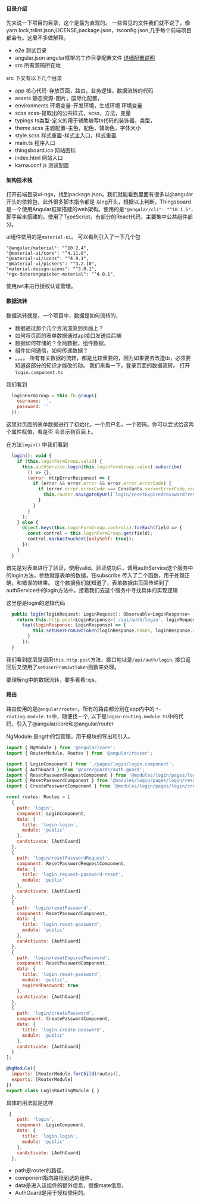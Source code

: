 #### 目录介绍

先来说一下项目的目录，这个是最为直观的。
 一些常见的文件我们就不说了，像yarn.lock,tslint.json,LICENSE,package.json，tsconfig.json,几乎每个前端项目都会有。这里不多做解释。

- e2e 测试目录
- angular.json angular框架的工作目录配置文件 [详细配置说明](https://angular.io/guide/workspace-config)
- src 所有源码所在地

src 下又有以下几个目录

- app 核心代码-存放页面，路由，业务逻辑，数据流转的代码
- assets 静态资源-图片，国际化配置，
- environments 环境变量-开发环境，生成环境 环境变量
- scss scss-提取出的公共样式，scss，方法，变量
- typings ts类型-定义的用于辅助编写ts代码的装饰器，类型，
- theme.scss 主题配置-主色，配色，辅助色，字体大小
- style.scss 样式重置-样式主入口，样式重置
- main.ts 程序入口
- thingsboard.ico 网站图标
- index.html 网站入口
- karna.conf.js 测试配置

#### 架构技术栈

打开前端目录ui-ngx，找到package.json。我们就能看到里面有很多以@angular开头的依赖包，此外很多脚本指令都是 以ng开头，根据以上判断，Thingsboard是一个使用Angular框架搭建的web架构。使用的是`"@angular/cli": "^10.1.5",` 脚手架来搭建的。使用了TypeScript。有部分的React代码，主要集中公共组件部分。

ui组件使用的是`material-ui`。
 可以看到引入了一下几个包

```
"@angular/material": "^10.2.4",
"@material-ui/core": "^4.11.0",
"@material-ui/icons": "^4.9.1",
"@material-ui/pickers": "^3.2.10",
"material-design-icons": "^3.0.1",
"ngx-daterangepicker-material": "^4.0.1",
```

使用jwt来进行授权认证管理。

#### 数据流转

数据流转就是，一个项目中，数据是如何流转的，

- 数据通过那个几个方法渲染到页面上？
- 如何将页面的表单数据通过api接口发送给后端
- 数据如何存储的？全局数据，组件数据，
- 组件如何通信，如何传递数据？
- 。。。。
   所有有关数据的流转，都是比较重要的，因为如果要去改造tb，必须要知道这部分的知识才能改的动。
   我们来看一下，登录页面的数据流转。
   打开`login.component.ts`

我们看到

```js
  loginFormGroup = this.fb.group({
    username: '',
    password: ''
  });
```

这里对页面的表单数据进行了初始化，一个用户名，一个密码。你可以尝试给这两个属性赋值，看是否 会显示到页面上。

在方法`login()` 中我们看到

```js
  login(): void {
    if (this.loginFormGroup.valid) {
      this.authService.login(this.loginFormGroup.value).subscribe(
        () => {},
        (error: HttpErrorResponse) => {
          if (error && error.error && error.error.errorCode) {
            if (error.error.errorCode === Constants.serverErrorCode.credentialsExpired) {
              this.router.navigateByUrl(`login/resetExpiredPassword?resetToken=${error.error.resetToken}`);
            }
          }
        }
      );
    } else {
      Object.keys(this.loginFormGroup.controls).forEach(field => {
        const control = this.loginFormGroup.get(field);
        control.markAsTouched({onlySelf: true});
      });
    }
  }
```

首先是对表单进行了验证，使用valid。验证成功后，调用authService这个服务中的login方法，参数就是表单的数据，在subscribe 传入了二个函数，用于处理正确，和错误的结果。
 这个数据我们就知道了，表单数据由页面传递到了authService中的login方法中。接着我们去这个服务中寻找具体的实现逻辑

这里便是login的逻辑代码

```js
  public login(loginRequest: LoginRequest): Observable<LoginResponse> {
    return this.http.post<LoginResponse>('/api/auth/login', loginRequest, defaultHttpOptions()).pipe(
      tap((loginResponse: LoginResponse) => {
          this.setUserFromJwtToken(loginResponse.token, loginResponse.refreshToken, true);
        }
      ));
  }
```

我们看到底层是调用`this.http.post`方法，接口地址是`/api/auth/login`, 接口返回后又使用了`setUserFromJwtToken`函数来处理。

要理解ng中的数据流转，要多看看rxjs。

#### 路由

路由使用的是`@angular/router`。所有的路由都分别在app内中的 `*-routing.module.ts`中，随便找一个,
 以下是`login-routing.module.ts`中的代码，引入了@angular/core和@angular/router

NgModule 是ng中的包管理，用于模块的导出和引入。

```js
import { NgModule } from '@angular/core';
import { RouterModule, Routes } from '@angular/router';

import { LoginComponent } from './pages/login/login.component';
import { AuthGuard } from '@core/guards/auth.guard';
import { ResetPasswordRequestComponent } from '@modules/login/pages/login/reset-password-request.component';
import { ResetPasswordComponent } from '@modules/login/pages/login/reset-password.component';
import { CreatePasswordComponent } from '@modules/login/pages/login/create-password.component';

const routes: Routes = [
  {
    path: 'login',
    component: LoginComponent,
    data: {
      title: 'login.login',
      module: 'public'
    },
    canActivate: [AuthGuard]
  },
  {
    path: 'login/resetPasswordRequest',
    component: ResetPasswordRequestComponent,
    data: {
      title: 'login.request-password-reset',
      module: 'public'
    },
    canActivate: [AuthGuard]
  },
  {
    path: 'login/resetPassword',
    component: ResetPasswordComponent,
    data: {
      title: 'login.reset-password',
      module: 'public'
    },
    canActivate: [AuthGuard]
  },
  {
    path: 'login/resetExpiredPassword',
    component: ResetPasswordComponent,
    data: {
      title: 'login.reset-password',
      module: 'public',
      expiredPassword: true
    },
    canActivate: [AuthGuard]
  },
  {
    path: 'login/createPassword',
    component: CreatePasswordComponent,
    data: {
      title: 'login.create-password',
      module: 'public'
    },
    canActivate: [AuthGuard]
  }
];

@NgModule({
  imports: [RouterModule.forChild(routes)],
  exports: [RouterModule]
})
export class LoginRoutingModule { }
```

具体的用法就是这样

```js
 {
    path: 'login',
    component: LoginComponent,
    data: {
      title: 'login.login',
      module: 'public'
    },
    canActivate: [AuthGuard]
  },
```

- path是router的路径，
- component指向路径到达的组件，
- data是进入该组件的额外信息，很像mate信息，
- AuthGuard是用于授权使用的。